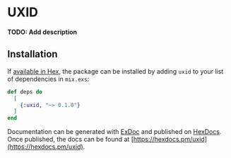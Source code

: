 # UXID

**TODO: Add description**

## Installation

If [available in Hex](https://hex.pm/docs/publish), the package can be installed
by adding `uxid` to your list of dependencies in `mix.exs`:

```elixir
def deps do
  [
    {:uxid, "~> 0.1.0"}
  ]
end
```

Documentation can be generated with [ExDoc](https://github.com/elixir-lang/ex_doc)
and published on [HexDocs](https://hexdocs.pm). Once published, the docs can
be found at [https://hexdocs.pm/uxid](https://hexdocs.pm/uxid).

